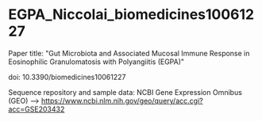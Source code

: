 # EGPA_Niccolai_biomedicines10061227
Paper title: "Gut Microbiota and Associated Mucosal Immune Response in Eosinophilic Granulomatosis with Polyangiitis (EGPA)"

doi: 10.3390/biomedicines10061227 

Sequence repository and sample data:
NCBI Gene Expression Omnibus (GEO) --> https://www.ncbi.nlm.nih.gov/geo/query/acc.cgi?acc=GSE203432
